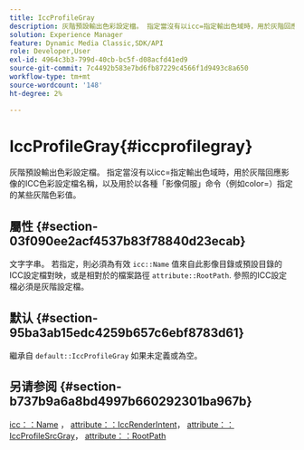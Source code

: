 ```yaml
---
title: IccProfileGray
description: 灰階預設輸出色彩設定檔。 指定當沒有以icc=指定輸出色域時，用於灰階回應影像的ICC色彩設定檔名稱，以及用於以各種「影像伺服」命令（例如color=）指定的某些灰階色彩值。
solution: Experience Manager
feature: Dynamic Media Classic,SDK/API
role: Developer,User
exl-id: 4964c3b3-799d-40cb-bc5f-d08acfd41ed9
source-git-commit: 7c4492b583e7bd6fb87229c4566f1d9493c8a650
workflow-type: tm+mt
source-wordcount: '148'
ht-degree: 2%

---
```


# IccProfileGray{#iccprofilegray}

灰階預設輸出色彩設定檔。 指定當沒有以icc=指定輸出色域時，用於灰階回應影像的ICC色彩設定檔名稱，以及用於以各種「影像伺服」命令（例如color=）指定的某些灰階色彩值。

## 屬性 {#section-03f090ee2acf4537b83f78840d23ecab}

文字字串。 若指定，則必須為有效 `icc::Name` 值來自此影像目錄或預設目錄的ICC設定檔對映，或是相對於的檔案路徑 `attribute::RootPath`. 參照的ICC設定檔必須是灰階設定檔。

## 默认 {#section-95ba3ab15edc4259b657c6ebf8783d61}

繼承自 `default::IccProfileGray` 如果未定義或為空。

## 另请参阅 {#section-b737b9a6a8bd4997b660292301ba967b}

[icc：：Name](../../../../../is-api/image-catalog/image-serving-api-ref/c-image-catalog-reference/c-icc-profile-map-reference/r-name-icc.md#reference-9e7d3c8e35434981a3dfac66b8946cbe) ， [attribute：：IccRenderIntent](../../../../../is-api/image-catalog/image-serving-api-ref/c-image-catalog-reference/c-attributes-reference/r-iccrenderintent.md#reference-012f207f28bd4406a5368d23ed95a51f)， [attribute：：IccProfileSrcGray](../../../../../is-api/image-catalog/image-serving-api-ref/c-image-catalog-reference/c-attributes-reference/r-iccprofilesrcgray.md#reference-a717831da24d43f680d01393660f12f9)， [attribute：：RootPath](../../../../../is-api/image-catalog/image-serving-api-ref/c-image-catalog-reference/c-attributes-reference/r-rootpath.md#reference-17d57e5967be403b8408fa7214017494)
